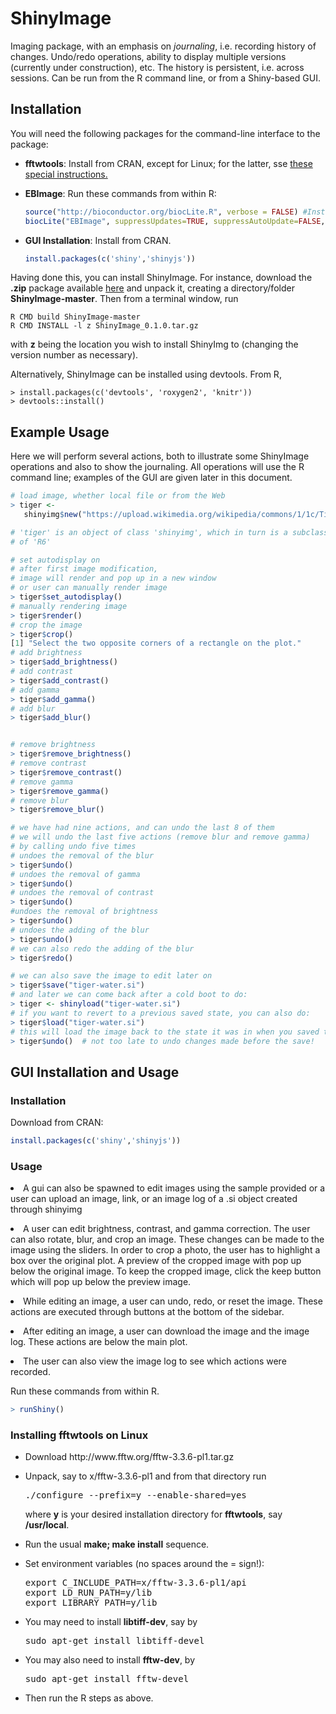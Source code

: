 
# ShinyImage

Imaging package, with an emphasis on *journaling*, i.e.  recording
history of changes.  Undo/redo operations, ability to display multiple
versions (currently under construction), etc.  The history is
persistent, i.e. across sessions.  Can be run from the R command line,
or from a Shiny-based GUI.

## Installation

You will need the following packages for the command-line interface to the
package:

<UL>

<li> 
<b>fftwtools</b>:  Install from CRAN, except for Linux; for the latter,
  sse 
<a href="#Linux">these special instructions.</a> 
</li> </p> 

<li>
<b>EBImage</b>:  Run these commands from within R:
</p>

```R
source("http://bioconductor.org/biocLite.R", verbose = FALSE) #Install package
biocLite("EBImage", suppressUpdates=TRUE, suppressAutoUpdate=FALSE, ask = FALSE)
```
</li> </p> 

<li>
<b>GUI Installation</b>: Install from CRAN. 

```R
install.packages(c('shiny','shinyjs'))
```
</li> </p> 

</UL>

Having done this, you can install ShinyImage.  For instance, download
the **.zip** package available [here](//github.com/matloff/ShinyImag) and
unpack it, creating a directory/folder **ShinyImage-master**.  Then from a
terminal window, run 

```
R CMD build ShinyImage-master
R CMD INSTALL -l z ShinyImage_0.1.0.tar.gz
```

with __z__ being the location you wish to install ShinyImg to
(changing the version number as necessary).

Alternatively, ShinyImage can be installed using devtools. From R, 
```
> install.packages(c('devtools', 'roxygen2', 'knitr'))
> devtools::install()
```

## Example Usage

Here we will perform several actions, both to illustrate some ShinyImage
operations and also to show the journaling.  All operations will use the
R command line; examples of the GUI are given later in this document.

```R
# load image, whether local file or from the Web
> tiger <- 
   shinyimg$new("https://upload.wikimedia.org/wikipedia/commons/1/1c/Tigerwater_edit2.jpg")

# 'tiger' is an object of class 'shinyimg', which in turn is a subclass
# of 'R6'

# set autodisplay on 
# after first image modification, 
# image will render and pop up in a new window
# or user can manually render image
> tiger$set_autodisplay()
# manually rendering image
> tiger$render()
# crop the image
> tiger$crop()
[1] "Select the two opposite corners of a rectangle on the plot."
# add brightness
> tiger$add_brightness()
# add contrast
> tiger$add_contrast()
# add gamma
> tiger$add_gamma()
# add blur
> tiger$add_blur()


# remove brightness
> tiger$remove_brightness()
# remove contrast
> tiger$remove_contrast()
# remove gamma
> tiger$remove_gamma()
# remove blur
> tiger$remove_blur()

# we have had nine actions, and can undo the last 8 of them
# we will undo the last five actions (remove blur and remove gamma)
# by calling undo five times
# undoes the removal of the blur
> tiger$undo()
# undoes the removal of gamma 
> tiger$undo()
# undoes the removal of contrast
> tiger$undo()
#undoes the removal of brightness
> tiger$undo()
# undoes the adding of the blur 
> tiger$undo()
# we can also redo the adding of the blur
> tiger$redo()

# we can also save the image to edit later on
> tiger$save("tiger-water.si")
# and later we can come back after a cold boot to do:
> tiger <- shinyload("tiger-water.si")
# if you want to revert to a previous saved state, you can also do:
> tiger$load("tiger-water.si")
# this will load the image back to the state it was in when you saved the image.
> tiger$undo()  # not too late to undo changes made before the save!
```

## GUI Installation and Usage

### Installation

Download from CRAN:

```R
install.packages(c('shiny','shinyjs'))
```

### Usage
<li> A gui can also be spawned to edit images using the sample provided or a user can upload an image, link, or an image log of a .si object created through shinyimg
</p>

<li> A user can edit brightness, contrast, and gamma correction. The user can also rotate, blur, and crop an image. These changes can be made to the image using the sliders. In order to crop a photo, the user has to highlight a box over the original plot. A preview of the cropped image with pop up below the original image. To keep the cropped image, click the keep button which will pop up below the preview image.  
</p>

<li> While editing an image, a user can undo, redo, or reset the image. These actions are executed through buttons at the bottom of the sidebar. 
</p>

<li> After editing an image, a user can download the image and the image log. These actions are below the main plot. 
</p>

<li> The user can also view the image log to see which actions were recorded. 
</p>

Run these commands from within R. 

```R
> runShiny()
```

<h3>
<a name="Linux">Installing fftwtools on Linux </a> 
</h3>

<UL>

<li> Download http://www.fftw.org/fftw-3.3.6-pl1.tar.gz
</li> </p> 

<li> Unpack, say to x/fftw-3.3.6-pl1 and from that directory run
</p>

<pre>
./configure --prefix=y --enable-shared=yes 
</pre>

<p>
where <b>y</b> is your desired installation directory for <b>fftwtools</b>,
say <b>/usr/local</b>.
</li> </p>

<li> Run the usual <b>make; make install</b> sequence.
</li> </p>

<li> Set environment variables (no spaces around the = sign!):
</p>

<pre>
export C_INCLUDE_PATH=x/fftw-3.3.6-pl1/api 
export LD_RUN_PATH=y/lib 
export LIBRARY_PATH=y/lib 
</pre>
</li> </p>

<li> You may need to install <b>libtiff-dev</b>, say by 
</p>

<pre>
sudo apt-get install libtiff-devel
</pre>
</li> </p> 

<li> You may also need to install <b>fftw-dev</b>, by 
</p>

<pre>
sudo apt-get install fftw-devel
</pre>
</li> </p> 

<li> Then run the R steps as above.
</li> </p>

</UL>
